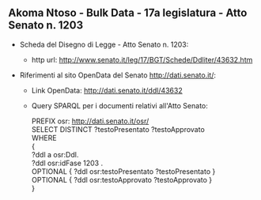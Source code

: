 ## Akoma Ntoso - Bulk Data - 17a legislatura - Atto Senato n. 1203 ##

* Scheda del Disegno di Legge - Atto Senato n. 1203:
	* http url: http://www.senato.it/leg/17/BGT/Schede/Ddliter/43632.htm

* Riferimenti al sito OpenData del Senato http://dati.senato.it/:
	* Link OpenData: http://dati.senato.it/ddl/43632
	* Query SPARQL per i documenti relativi all'Atto Senato:

        PREFIX osr: <http://dati.senato.it/osr/>  
		SELECT DISTINCT ?testoPresentato ?testoApprovato  
		WHERE  
		{  
		    ?ddl a osr:Ddl.  
		    ?ddl osr:idFase 1203 .  
		    OPTIONAL { ?ddl osr:testoPresentato ?testoPresentato }  
		    OPTIONAL { ?ddl osr:testoApprovato ?testoApprovato }  
		}
		